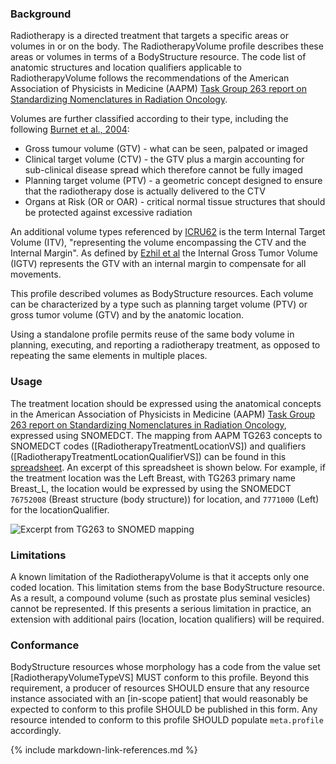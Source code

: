 ### Background
Radiotherapy is a directed treatment that targets a specific areas or volumes in or on the body. The RadiotherapyVolume profile describes these areas or volumes in terms of a BodyStructure resource. The code list of anatomic structures and location qualifiers applicable to RadiotherapyVolume follows the recommendations of the American Association of Physicists in Medicine (AAPM) [Task Group 263 report on Standardizing Nomenclatures in Radiation Oncology](https://www.aapm.org/pubs/reports/RPT_263.pdf).

Volumes are further classified according to their type, including the following [Burnet et al., 2004](https://dx.doi.org/10.1102%2F1470-7330.2004.0054):

* Gross tumour volume (GTV) - what can be seen, palpated or imaged
* Clinical target volume (CTV) - the GTV plus a margin accounting for sub-clinical disease spread which therefore cannot be fully imaged
* Planning target volume (PTV) - a geometric concept designed to ensure that the radiotherapy dose is actually delivered to the CTV
* Organs at Risk (OR or OAR) - critical normal tissue structures that should be protected against excessive radiation

An additional volume types referenced by [ICRU62](https://www.icru.org/report/prescribing-recording-and-reporting-photon-beam-therapy-report-62/)
is the term Internal Target Volume (ITV), "representing the volume encompassing the CTV and the Internal  Margin".  As defined by [Ezhil et al](https://ro-journal.biomedcentral.com/articles/10.1186/1748-717X-4-4) the Internal Gross Tumor Volume (IGTV) represents the GTV with an internal margin to compensate for all movements.

This profile described volumes as BodyStructure resources. Each volume can be  characterized by a type such as planning target volume (PTV) or gross tumor volume (GTV) and by the anatomic location.

Using a standalone profile permits reuse of the same body volume in planning, executing, and reporting a radiotherapy treatment, as opposed to repeating the same elements in multiple places.

### Usage
The treatment location should be expressed using the anatomical concepts in the American Association of Physicists in Medicine (AAPM) [Task Group 263 report on Standardizing Nomenclatures in Radiation Oncology](https://www.aapm.org/pubs/reports/RPT_263.pdf), expressed using SNOMEDCT.   The mapping from AAPM TG263 concepts to SNOMEDCT codes  ([RadiotherapyTreatmentLocationVS]) and qualifiers ([RadiotherapyTreatmentLocationQualifierVS]) can be found in this [spreadsheet](TG263_Nomenclature_to_SNOMEDCT_Codes_and_Qualifiers.xlsx). An excerpt of this spreadsheet is shown below.
For example, if the treatment location was the Left Breast, with TG263 primary name Breast_L, the location would be expressed by using the SNOMEDCT  `76752008` (Breast structure (body structure))  for location, and `7771000` (Left) for the locationQualifier.

![Excerpt from TG263 to SNOMED mapping](TG263mapping.png)

### Limitations

A known limitation of the RadiotherapyVolume is that it accepts only one coded location. This limitation stems from the base BodyStructure resource. As a result, a compound volume (such as prostate plus seminal vesicles) cannot be represented. If this presents a serious limitation in practice, an extension with additional pairs (location, location qualifiers) will be required.

### Conformance

BodyStructure resources whose morphology has a code from the value set [RadiotherapyVolumeTypeVS] MUST conform to this profile. Beyond this requirement, a producer of resources SHOULD ensure that any resource instance associated with an [in-scope patient] that would reasonably be expected to conform to this profile SHOULD be published in this form. Any resource intended to conform to this profile SHOULD populate `meta.profile` accordingly.

{% include markdown-link-references.md %}
